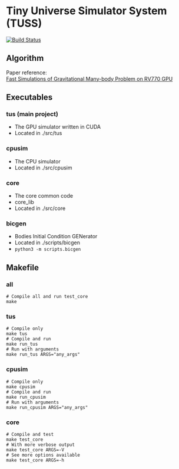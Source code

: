 # Tiny Universe Simulator System (TUSS)

[![Build Status][actions-badge]][actions-url]

[actions-badge]: https://github.com/qsnsidney/tuss/actions/workflows/makefile-src.yml/badge.svg
[actions-url]: https://github.com/qsnsidney/tuss/actions?query=workflow%3Amakefile-src

## Algorithm
Paper reference:  
[Fast Simulations of Gravitational Many-body Problem on RV770 GPU](https://arxiv.org/pdf/0904.3659.pdf)

## Executables

### tus (main project)
- The GPU simulator written in CUDA
- Located in ./src/tus

### cpusim
- The CPU simulator
- Located in ./src/cpusim

### core
- The core common code
- core_lib
- Located in ./src/core

### bicgen
- Bodies Initial Condition GENerator
- Located in ./scripts/bicgen
- `python3 -m scripts.bicgen`

## Makefile

### all
```
# Compile all and run test_core
make
```

### tus
```
# Compile only
make tus
# Compile and run
make run_tus
# Run with arguments
make run_tus ARGS="any_args"
```

### cpusim
```
# Compile only
make cpusim
# Compile and run
make run_cpusim
# Run with arguments
make run_cpusim ARGS="any_args"
```

### core
```
# Compile and test
make test_core
# With more verbose output
make test_core ARGS=-V
# See more options available
make test_core ARGS=-h
```
